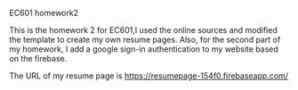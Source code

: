 EC601 homework2

This is the homework 2 for EC601,I used the online sources and modified the template to create my own resume pages.
Also, for the second part of my homework, I add a google sign-in authentication to my website based on the firebase.

The URL of my resume page is https://resumepage-154f0.firebaseapp.com/
